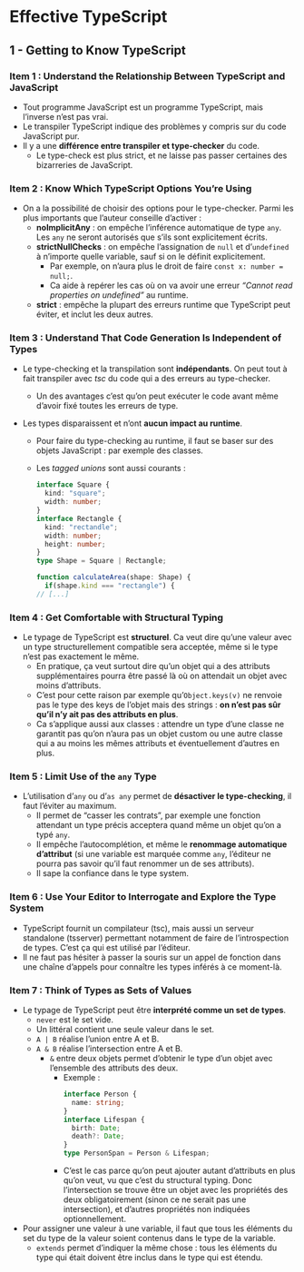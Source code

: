 # Effective TypeScript

## 1 - Getting to Know TypeScript

### Item 1 : Understand the Relationship Between TypeScript and JavaScript

- Tout programme JavaScript est un programme TypeScript, mais l’inverse n’est pas vrai.
- Le transpiler TypeScript indique des problèmes y compris sur du code JavaScript pur.
- Il y a une **différence entre transpiler et type-checker** du code.
  - Le type-check est plus strict, et ne laisse pas passer certaines des bizarreries de JavaScript.

### Item 2 : Know Which TypeScript Options You’re Using

- On a la possibilité de choisir des options pour le type-checker. Parmi les plus importants que l’auteur conseille d’activer :
  - **noImplicitAny** : on empêche l’inférence automatique de type `any`. Les `any` ne seront autorisés que s’ils sont explicitement écrits.
  - **strictNullChecks** : on empêche l’assignation de `null` et d’`undefined` à n’importe quelle variable, sauf si on le définit explicitement.
    - Par exemple, on n’aura plus le droit de faire `const x: number = null;`.
    - Ca aide à repérer les cas où on va avoir une erreur _“Cannot read properties on undefined”_ au runtime.
  - **strict** : empêche la plupart des erreurs runtime que TypeScript peut éviter, et inclut les deux autres.

### Item 3 : Understand That Code Generation Is Independent of Types

- Le type-checking et la transpilation sont **indépendants**. On peut tout à fait transpiler avec _tsc_ du code qui a des erreurs au type-checker.
  - Un des avantages c’est qu’on peut exécuter le code avant même d’avoir fixé toutes les erreurs de type.
- Les types disparaissent et n’ont **aucun impact au runtime**.

  - Pour faire du type-checking au runtime, il faut se baser sur des objets JavaScript : par exemple des classes.
  - Les _tagged unions_ sont aussi courants :

    ```typescript
    interface Square {
      kind: "square";
      width: number;
    }
    interface Rectangle {
      kind: "rectandle";
      width: number;
      height: number;
    }
    type Shape = Square | Rectangle;

    function calculateArea(shape: Shape) {
      if(shape.kind === "rectangle") {
    // [...]
    ```

### Item 4 : Get Comfortable with Structural Typing

- Le typage de TypeScript est **structurel**. Ca veut dire qu’une valeur avec un type structurellement compatible sera acceptée, même si le type n’est pas exactement le même.
  - En pratique, ça veut surtout dire qu’un objet qui a des attributs supplémentaires pourra être passé là où on attendait un objet avec moins d’attributs.
  - C’est pour cette raison par exemple qu’`Object.keys(v)` ne renvoie pas le type des keys de l’objet mais des strings : **on n’est pas sûr qu’il n’y ait pas des attributs en plus**.
  - Ca s’applique aussi aux classes : attendre un type d’une classe ne garantit pas qu’on n’aura pas un objet custom ou une autre classe qui a au moins les mêmes attributs et éventuellement d’autres en plus.

### Item 5 : Limit Use of the `any` Type

- L’utilisation d’`any` ou d’`as any` permet de **désactiver le type-checking**, il faut l’éviter au maximum.
  - Il permet de “casser les contrats”, par exemple une fonction attendant un type précis acceptera quand même un objet qu’on a typé `any`.
  - Il empêche l’autocomplétion, et même le **renommage automatique d’attribut** (si une variable est marquée comme `any`, l’éditeur ne pourra pas savoir qu’il faut renommer un de ses attributs).
  - Il sape la confiance dans le type system.

### Item 6 : Use Your Editor to Interrogate and Explore the Type System

- TypeScript fournit un compilateur (tsc), mais aussi un serveur standalone (tsserver) permettant notamment de faire de l’introspection de types. C’est ça qui est utilisé par l’éditeur.
- Il ne faut pas hésiter à passer la souris sur un appel de fonction dans une chaîne d’appels pour connaître les types inférés à ce moment-là.

### Item 7 : Think of Types as Sets of Values

- Le typage de TypeScript peut être **interprété comme un set de types**.
  - `never` est le set vide.
  - Un littéral contient une seule valeur dans le set.
  - `A | B` réalise l’union entre A et B.
  - `A & B` réalise l’intersection entre A et B.
    - `&` entre deux objets permet d’obtenir le type d’un objet avec l’ensemble des attributs des deux.
      - Exemple :
        ```typescript
        interface Person {
          name: string;
        }
        interface Lifespan {
          birth: Date;
          death?: Date;
        }
        type PersonSpan = Person & Lifespan;
        ```
      - C’est le cas parce qu’on peut ajouter autant d’attributs en plus qu’on veut, vu que c’est du structural typing. Donc l’intersection se trouve être un objet avec les propriétés des deux obligatoirement (sinon ce ne serait pas une intersection), et d’autres propriétés non indiquées optionnellement.
- Pour assigner une valeur à une variable, il faut que tous les éléments du set du type de la valeur soient contenus dans le type de la variable.
  - `extends` permet d’indiquer la même chose : tous les éléments du type qui était doivent être inclus dans le type qui est étendu.
